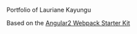 Portfolio of Lauriane Kayungu

Based on the [Angular2 Webpack Starter Kit](https://github.com/qdouble/angular-webpack2-starter)